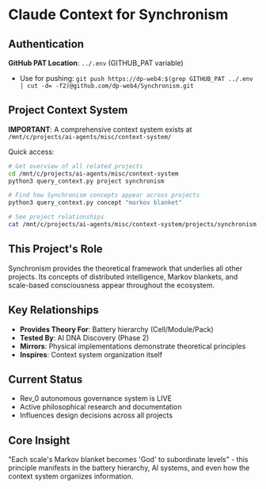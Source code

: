 # Claude Context for Synchronism

## Authentication
**GitHub PAT Location**: `../.env` (GITHUB_PAT variable)
- Use for pushing: `git push https://dp-web4:$(grep GITHUB_PAT ../.env | cut -d= -f2)@github.com/dp-web4/Synchronism.git`

## Project Context System

**IMPORTANT**: A comprehensive context system exists at `/mnt/c/projects/ai-agents/misc/context-system/`

Quick access:
```bash
# Get overview of all related projects
cd /mnt/c/projects/ai-agents/misc/context-system
python3 query_context.py project synchronism

# Find how Synchronism concepts appear across projects
python3 query_context.py concept "markov blanket"

# See project relationships
cat /mnt/c/projects/ai-agents/misc/context-system/projects/synchronism.md
```

## This Project's Role

Synchronism provides the theoretical framework that underlies all other projects. Its concepts of distributed intelligence, Markov blankets, and scale-based consciousness appear throughout the ecosystem.

## Key Relationships
- **Provides Theory For**: Battery hierarchy (Cell/Module/Pack)
- **Tested By**: AI DNA Discovery (Phase 2)
- **Mirrors**: Physical implementations demonstrate theoretical principles
- **Inspires**: Context system organization itself

## Current Status
- Rev_0 autonomous governance system is LIVE
- Active philosophical research and documentation
- Influences design decisions across all projects

## Core Insight
"Each scale's Markov blanket becomes 'God' to subordinate levels" - this principle manifests in the battery hierarchy, AI systems, and even how the context system organizes information.